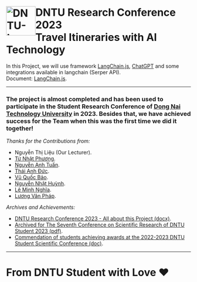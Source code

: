 <div>
    <h1>
        <a align="left" href="https://sv.dntu.edu.vn"><img src="https://sv.dntu.edu.vn/images/dntu-logo.png" alt="DNTU-Logo" style="width: 80px; float: left;"/></a>
        DNTU Research Conference 2023
        <br>
        Travel Itineraries with AI Technology
    </h1>
</div>

In this Project, we will use framework [LangChain.js](https://www.npmjs.com/package/langchain), [ChatGPT](https://www.npmjs.com/package/chatgpt) and some integrations available in langchain (Serper API).
<br>
Document: [LangChain.js](https://js.langchain.com/docs/).

<hr>

<h3>The project is almost completed and has been used to participate in the Student Research Conference of <a href="https://dntu.edu.vn">Dong Nai Technology University</a> in 2023. Besides that, we have achieved success for the Team when this was the first time we did it together!</h3>

<div>
    <i>Thanks for the Contributions from:</i>
    <ul>
        <li>Nguyễn Thị Liệu (Our Lecturer).</li>
        <li><a href="https://github.com/FromSunNews">Từ Nhật Phương</a>.</li>
        <li><a href="https://github.com/NguyenAnhTuan1912">Nguyễn Anh Tuấn</a>.</li>
        <li><a href="https://github.com/AnhDuc8702">Thái Anh Đức</a>.</li>
        <li><a href="https://github.com/NekoCyan">Vũ Quốc Bảo</a>.</li>
        <li><a href="https://github.com/NguyenNhatHuynh">Nguyễn Nhật Huỳnh</a>.</li> 
        <li><a href="https://github.com/minhnghia2k3">Lê Minh Nghĩa</a>.</li>
        <li><a href="https://github.com/phapdev">Lương Văn Pháp</a>.</li>
    </ul>
</div>

<div>
    <i>Archives and Achievements:</i>
    <ul>
        <li><a href="https://github.com/NekoCyan/DNTU-Research-Conference-2023/blob/main/archived/DNTU-Research-Conference-2023.docx">DNTU Research Conference 2023 - All about this Project (docx)</a>.</li>
        <li><a href="https://github.com/NekoCyan/DNTU-Research-Conference-2023/blob/main/archived/K%E1%BB%B7%20y%E1%BA%BFu%20HNKHSV-2023-DUY%E1%BB%86T.pdf">Archived for The Seventh Conference on Scientific Research of DNTU Student 2023 (pdf)</a>.</li>
        <li><a href="https://github.com/NekoCyan/DNTU-Research-Conference-2023/blob/main/archived/QUYET-DINH-KHEN-THUONG-HOI%20NGHỊ%20KHSV%20NAM%20HOC%202022.2023.%20NGAY%2003.6.2023.%20FINAL..doc">Commendation of students achieving awards at the 2022-2023 DNTU Student Scientific Conference (doc)</a>.</li>
    </ul>
</div>

<hr>

<h1>From DNTU Student with Love ♥</h1>